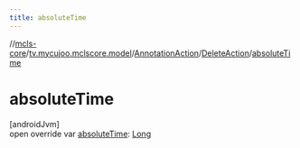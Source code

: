 ```yaml
---
title: absoluteTime
---
```

//[mcls-core](../../../../index.html)/[tv.mycujoo.mclscore.model](../../index.html)/[AnnotationAction](../index.html)/[DeleteAction](index.html)/[absoluteTime](absolute-time.html)



# absoluteTime



[androidJvm]\
open override var [absoluteTime](absolute-time.html): [Long](https://kotlinlang.org/api/latest/jvm/stdlib/kotlin/-long/index.html)




